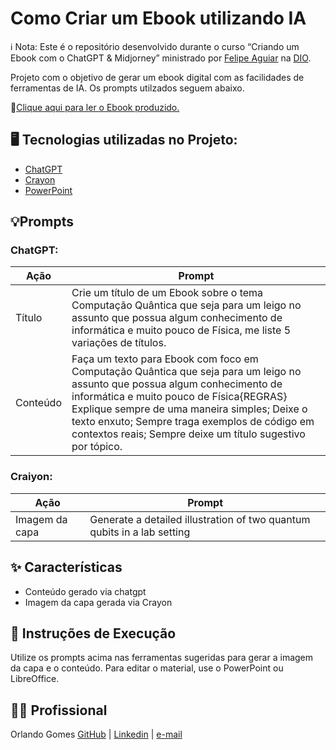 # Como Criar um Ebook utilizando IA

ℹ️ Nota: Este é o repositório desenvolvido durante o curso “Criando um Ebook com o ChatGPT & Midjorney” ministrado por [Felipe Aguiar](https://www.linkedin.com/in/felipeaguiar-exe/) na [DIO](https://web.dio.me).

Projeto com o objetivo de gerar um ebook digital com as facilidades de ferramentas de IA. Os prompts utilzados seguem abaixo.

📒[Clique aqui para ler o Ebook produzido.]()

## 🖥️ Tecnologias utilizadas no Projeto:

* [ChatGPT](https://chatgpt.com/)
* [Crayon](https://www.craiyon.com/)
* [PowerPoint](https://www.microsoft.com/pt-br/microsoft-365/powerpoint)

## 💡Prompts
### ChatGPT:


|Ação      | Prompt          |
|-----------------|--------------------|
| Título | Crie um título de um Ebook sobre o tema Computação Quântica que seja para um leigo no assunto que possua algum conhecimento de informática e muito pouco de Física, me liste 5 variações de títulos. |
| Conteúdo   |  Faça um texto para Ebook com foco em Computação Quântica que seja para um leigo no assunto que possua algum conhecimento de informática e muito pouco de Física{REGRAS} Explique sempre de uma maneira simples; Deixe o texto enxuto; Sempre traga exemplos de código em contextos reais; Sempre deixe um título sugestivo por tópico.   |

### Craiyon:
|Ação      | Prompt          |
|-----------------|--------------------|
| Imagem da capa | Generate a detailed illustration of two quantum qubits in a lab setting |

## ✨ Características
* Conteúdo gerado via chatgpt
* Imagem da capa gerada via Crayon

## 🔧 Instruções de Execução
Utilize os prompts acima nas ferramentas sugeridas para gerar a imagem da capa e o conteúdo. Para editar o material, use o PowerPoint ou LibreOffice.

## 🙍🏽 Profissional
Orlando Gomes
[GitHub](https://github.com/orlandoabreugomes) | [Linkedin](https://www.linkedin.com/in/orlandoabreugomes/) | [e-mail](mailto:gomes.oa@gmail.com)


